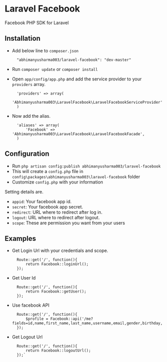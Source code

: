 # Laravel Facebook

Facebook PHP SDK for Laravel

## Installation

* Add below line to `composer.json`

    	"abhimanyusharma003/laravel-facebook": "dev-master"
    
* Run `composer update` or `composer install `

* Open `app/config/app.php` and add the service provider to your `providers` array.

    	'providers' => array(
	 		'Abhimanyusharma003\LaravelFacebook\LaravelFacebookServiceProvider',
    	)

* Now add the alias.

    	'aliases' => array(
        	'Facebook' =>   'Abhimanyusharma003\LaravelFacebook\LaravelFacebookFacade',
    	)


## Configuration

- Run `php artisan config:publish abhimanyusharma003/laravel-facebook`
- This will create a `config.php` file in `config\packages\abhimanyusharma003\laravel-facebook` folder
- Customize `config.php` with your information


Setting details are.

- `appid`: Your facebook app id.
- `secret`: Your facebook app secret.
- `redirect`: URL where to redirect after log in.
- `logout`: URL where to redirect after logout.
- `scope`: These are permission you want from your users

    

## Examples

* Get Login Url with your credentials and scope.

    	Route::get('/', function(){
    		return Facebook::loginUrl();
    	});

* Get User Id
	
    	Route::get('/', function(){
    		return Facebook::getUser();
    	});

* Use facebook API

    	Route::get('/', function(){
    		$profile = Facebook::api('/me?fields=id,name,first_name,last_name,username,email,gender,birthday,hometown,location,picture.width(100)');
    	});
    
* Get Logout Url

		Route::get('/', function(){
    		return Facebook::logoutUrl();
    	});`
